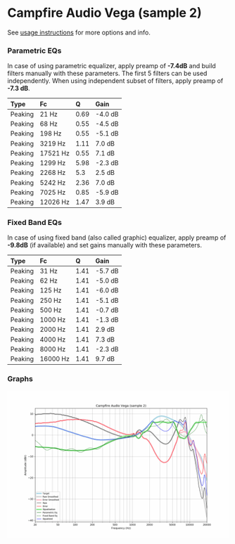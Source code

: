# Campfire Audio Vega (sample 2)
See [usage instructions](https://github.com/jaakkopasanen/AutoEq#usage) for more options and info.

### Parametric EQs
In case of using parametric equalizer, apply preamp of **-7.4dB** and build filters manually
with these parameters. The first 5 filters can be used independently.
When using independent subset of filters, apply preamp of **-7.3 dB**.

| Type    | Fc       |    Q | Gain    |
|:--------|:---------|:-----|:--------|
| Peaking | 21 Hz    | 0.69 | -4.0 dB |
| Peaking | 68 Hz    | 0.55 | -4.5 dB |
| Peaking | 198 Hz   | 0.55 | -5.1 dB |
| Peaking | 3219 Hz  | 1.11 | 7.0 dB  |
| Peaking | 17521 Hz | 0.55 | 7.1 dB  |
| Peaking | 1299 Hz  | 5.98 | -2.3 dB |
| Peaking | 2268 Hz  | 5.3  | 2.5 dB  |
| Peaking | 5242 Hz  | 2.36 | 7.0 dB  |
| Peaking | 7025 Hz  | 0.85 | -5.9 dB |
| Peaking | 12026 Hz | 1.47 | 3.9 dB  |

### Fixed Band EQs
In case of using fixed band (also called graphic) equalizer, apply preamp of **-9.8dB**
(if available) and set gains manually with these parameters.

| Type    | Fc       |    Q | Gain    |
|:--------|:---------|:-----|:--------|
| Peaking | 31 Hz    | 1.41 | -5.7 dB |
| Peaking | 62 Hz    | 1.41 | -5.0 dB |
| Peaking | 125 Hz   | 1.41 | -6.0 dB |
| Peaking | 250 Hz   | 1.41 | -5.1 dB |
| Peaking | 500 Hz   | 1.41 | -0.7 dB |
| Peaking | 1000 Hz  | 1.41 | -1.3 dB |
| Peaking | 2000 Hz  | 1.41 | 2.9 dB  |
| Peaking | 4000 Hz  | 1.41 | 7.3 dB  |
| Peaking | 8000 Hz  | 1.41 | -2.3 dB |
| Peaking | 16000 Hz | 1.41 | 9.7 dB  |

### Graphs
![](./Campfire%20Audio%20Vega%20(sample%202).png)